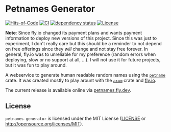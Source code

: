 # Petnames Generator

[![Hits-of-Code](https://hitsofcode.com/github/vbrandl/petnames-generator)](https://hitsofcode.com/github/vbrandl/petnames-generator/view)
[![CI](https://github.com/vbrandl/petnames-generator/actions/workflows/ci.yml/badge.svg)](https://github.com/vbrandl/petnames-generator/actions/workflows/ci.yml)
[![dependency status](https://deps.rs/repo/github/vbrandl/petnames-generator/status.svg)](https://deps.rs/repo/github/vbrandl/petnames-generator)
[![License](https://img.shields.io/badge/license-MIT-green.svg)](https://github.com/vbrandl/petnames-generator/blob/master/LICENSE)

**Note**: Since fly.io changed its payment plans and wants payment information to deploy new versions of this project.
Since this was just to experiment, I don't really care but this should be a reminder to not depend on free offerings since they *will* change and not stay free forever.
In general, fly.io was to unreliable for my preference (random errors when deploying, slow or no support at all, ...).
I will not use it for future projects, but it was fun to play around.

A webservice to generate human readable random names using the [`petname`](https://crates.io/crates/petname) crate.
It was created mostly to play arount with the [`axum`](https://crates.io/crates/axum) crate and [fly.io](https://fly.io).

The current release is available online via [petnames.fly.dev](https://petnames.fly.dev/).

## License

`petnames-generator` is licensed under the MIT License ([LICENSE](LICENSE) or http://opensource.org/licenses/MIT).
